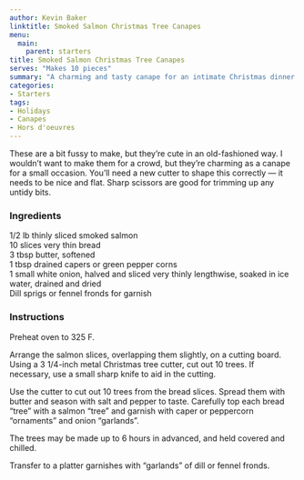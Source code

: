 ```yaml
---
author: Kevin Baker
linktitle: Smoked Salmon Christmas Tree Canapes
menu:
  main:
    parent: starters
title: Smoked Salmon Christmas Tree Canapes
serves: "Makes 10 pieces"
summary: "A charming and tasty canape for an intimate Christmas dinner party or cocktail hour."
categories:
- Starters
tags: 
- Holidays
- Canapes
- Hors d'oeuvres
---
```

These are a bit fussy to make, but they’re cute in an old-fashioned way. I wouldn’t want to make them for a crowd, but they’re charming as a canape for a small occasion. You’ll need a new cutter to shape this correctly — it needs to be nice and flat. Sharp scissors are good for trimming up any untidy bits.
### Ingredients

<div class="ingredient-list">

1/2 lb thinly sliced smoked salmon  
10 slices very thin bread  
3 tbsp butter, softened  
1 tbsp drained capers or green pepper corns  
1 small white onion, halved and sliced very thinly lengthwise, soaked in ice water, drained and dried  
Dill sprigs or fennel fronds for garnish   

</div>

### Instructions

Preheat oven to 325 F.

Arrange the salmon slices, overlapping them slightly, on a cutting board. Using a 3 1/4-inch metal Christmas tree cutter, cut out 10 trees. If necessary, use a small sharp knife to aid in the cutting.

Use the cutter to cut out 10 trees from the bread slices. Spread them with butter and season with salt and pepper to taste. Carefully top each bread “tree” with a salmon “tree” and garnish with caper or peppercorn “ornaments”  and onion “garlands”.

The trees may be made up to 6 hours in advanced, and held covered and chilled.

Transfer to a platter garnishes with “garlands” of dill or fennel fronds.